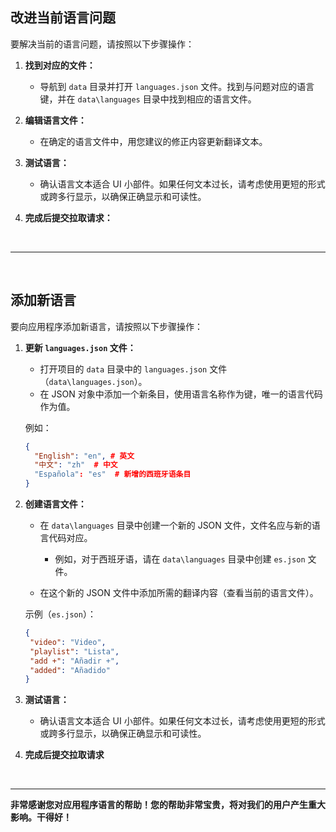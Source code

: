 <div id="improve-current-language-issues">

## 改进当前语言问题

要解决当前的语言问题，请按照以下步骤操作：

1. **找到对应的文件：**
   - 导航到 `data` 目录并打开 `languages.json` 文件。找到与问题对应的语言键，并在 `data\languages` 目录中找到相应的语言文件。

2. **编辑语言文件：**
   - 在确定的语言文件中，用您建议的修正内容更新翻译文本。

3. **测试语言：**
   - 确认语言文本适合 UI 小部件。如果任何文本过长，请考虑使用更短的形式或跨多行显示，以确保正确显示和可读性。

4. **完成后提交拉取请求：**

<br>

</div>

---

<br>

<div id="adding-a-new-language">

## 添加新语言

要向应用程序添加新语言，请按照以下步骤操作：

1. **更新 `languages.json` 文件：**
   - 打开项目的 `data` 目录中的 `languages.json` 文件（`data\languages.json`）。
   - 在 JSON 对象中添加一个新条目，使用语言名称作为键，唯一的语言代码作为值。

   例如：
   ```json
   {
     "English": "en", # 英文
     "中文": "zh"  # 中文
     "Española": "es"  # 新增的西班牙语条目
   }

2. **创建语言文件：**
    - 在 `data\languages` 目录中创建一个新的 JSON 文件，文件名应与新的语言代码对应。
   
        - 例如，对于西班牙语，请在 `data\languages` 目录中创建 `es.json` 文件。
         
    - 在这个新的 JSON 文件中添加所需的翻译内容（查看当前的语言文件）。
    
    示例（`es.json`）：

    ```json
    {
     "video": "Video",
     "playlist": "Lista",
     "add +": "Añadir +",
     "added": "Añadido"
    }

3. **测试语言：**
    - 确认语言文本适合 UI 小部件。如果任何文本过长，请考虑使用更短的形式或跨多行显示，以确保正确显示和可读性。

4. **完成后提交拉取请求**

<br>

</div>

---

**非常感谢您对应用程序语言的帮助！您的帮助非常宝贵，将对我们的用户产生重大影响。干得好！**
